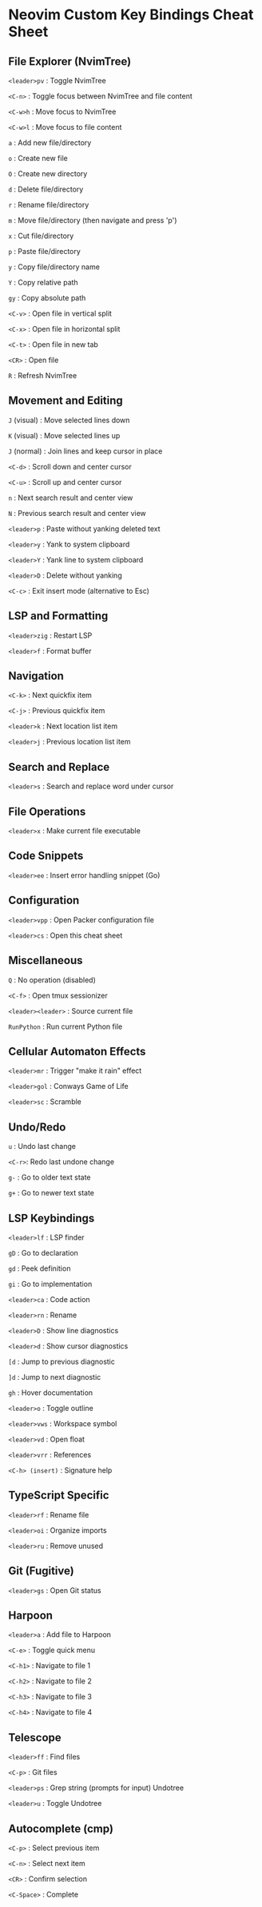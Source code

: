 # Neovim Custom Key Bindings Cheat Sheet

## File Explorer (NvimTree)

`<leader>pv` : Toggle NvimTree

`<C-n>` : Toggle focus between NvimTree and file content

`<C-w>h` : Move focus to NvimTree

`<C-w>l` : Move focus to file content

`a` : Add new file/directory

`o` : Create new file

`O` : Create new directory

`d` : Delete file/directory

`r` : Rename file/directory

`m` : Move file/directory (then navigate and press 'p')

`x` : Cut file/directory

`p` : Paste file/directory

`y` : Copy file/directory name

`Y` : Copy relative path

`gy` : Copy absolute path

`<C-v>` : Open file in vertical split

`<C-x>` : Open file in horizontal split

`<C-t>` : Open file in new tab

`<CR>` : Open file

`R` : Refresh NvimTree

## Movement and Editing

`J` (visual) : Move selected lines down

`K` (visual) : Move selected lines up

`J` (normal) : Join lines and keep cursor in place

`<C-d>` : Scroll down and center cursor

`<C-u>` : Scroll up and center cursor

`n` : Next search result and center view

`N` : Previous search result and center view

`<leader>p` : Paste without yanking deleted text

`<leader>y` : Yank to system clipboard

`<leader>Y` : Yank line to system clipboard

`<leader>D` : Delete without yanking

`<C-c>` : Exit insert mode (alternative to Esc)

## LSP and Formatting

`<leader>zig` : Restart LSP

`<leader>f` : Format buffer

## Navigation

`<C-k>` : Next quickfix item

`<C-j>` : Previous quickfix item

`<leader>k` : Next location list item

`<leader>j` : Previous location list item

## Search and Replace

`<leader>s` : Search and replace word under cursor

## File Operations

`<leader>x` : Make current file executable

## Code Snippets

`<leader>ee` : Insert error handling snippet (Go)

## Configuration

`<leader>vpp` : Open Packer configuration file

`<leader>cs` : Open this cheat sheet

## Miscellaneous

`Q` : No operation (disabled)

`<C-f>` : Open tmux sessionizer

`<leader><leader>` : Source current file

`RunPython` : Run current Python file

## Cellular Automaton Effects

`<leader>mr` : Trigger "make it rain" effect

`<leader>gol` : Conways Game of Life

`<leader>sc` : Scramble

## Undo/Redo

`u` : Undo last change

`<C-r>`: Redo last undone change

`g-` : Go to older text state

`g+` : Go to newer text state

## LSP Keybindings

`<leader>lf` : LSP finder

`gD` : Go to declaration

`gd` : Peek definition

`gi` : Go to implementation

`<leader>ca` : Code action

`<leader>rn` : Rename

`<leader>D` : Show line diagnostics

`<leader>d` : Show cursor diagnostics

`[d` : Jump to previous diagnostic

`]d` : Jump to next diagnostic

`gh` : Hover documentation

`<leader>o` : Toggle outline

`<leader>vws` : Workspace symbol

`<leader>vd` : Open float

`<leader>vrr` : References

`<C-h> (insert)` : Signature help

## TypeScript Specific

`<leader>rf` : Rename file

`<leader>oi` : Organize imports

`<leader>ru` : Remove unused

## Git (Fugitive)

`<leader>gs` : Open Git status

## Harpoon

`<leader>a` : Add file to Harpoon

`<C-e>` : Toggle quick menu

`<C-h1>` : Navigate to file 1

`<C-h2>` : Navigate to file 2

`<C-h3>` : Navigate to file 3

`<C-h4>` : Navigate to file 4

## Telescope

`<leader>ff` : Find files

`<C-p>` : Git files

`<leader>ps` : Grep string (prompts for input)
Undotree

`<leader>u` : Toggle Undotree

## Autocomplete (cmp)

`<C-p>` : Select previous item

`<C-n>` : Select next item

`<CR>` : Confirm selection

`<C-Space>` : Complete
